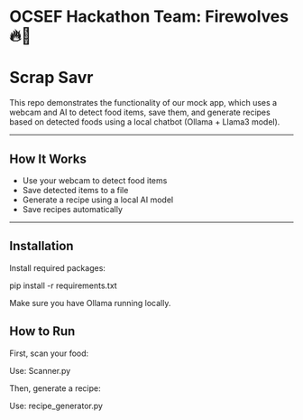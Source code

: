 # OCSEF Hackathon Team: Firewolves 🔥🐺
# Scrap Savr

This repo demonstrates the functionality of our mock app, which uses a webcam and AI to detect food items, save them, and generate recipes based on detected foods using a local chatbot (Ollama + Llama3 model).

---

## How It Works
- Use your webcam to detect food items
- Save detected items to a file
- Generate a recipe using a local AI model
- Save recipes automatically

---

## Installation

Install required packages:

pip install -r requirements.txt

Make sure you have Ollama running locally.

## How to Run

First, scan your food:

Use: Scanner.py

Then, generate a recipe:

Use: recipe_generator.py





